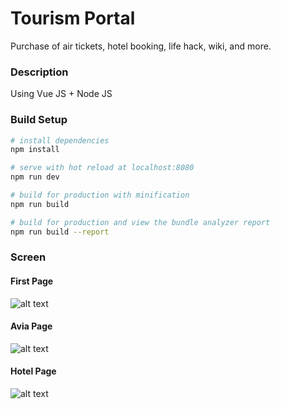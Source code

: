# Tourism Portal
Purchase of air tickets, hotel booking, life hack, wiki, and more.

### Description

Using Vue JS + Node JS



### Build Setup

``` bash
# install dependencies
npm install

# serve with hot reload at localhost:8080
npm run dev

# build for production with minification
npm run build

# build for production and view the bundle analyzer report
npm run build --report
```

### Screen

#### First Page
![alt text](https://dl.dropboxusercontent.com/s/3r2fxgnels4odbh/Screenshot_2.png?dl=0)
#### Avia Page
![alt text](https://dl.dropboxusercontent.com/s/deukf50mt9fsmj1/Screenshot_7.png?dl=0)
#### Hotel Page
![alt text](https://dl.dropboxusercontent.com/s/e3m8l3a6bwun5ub/Screenshot_8.png?dl=0)
